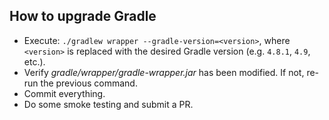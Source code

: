 ## How to upgrade Gradle

- Execute: `./gradlew wrapper --gradle-version=<version>`, where `<version>` is replaced with 
the desired Gradle version (e.g. `4.8.1`, `4.9`, etc.).
- Verify _gradle/wrapper/gradle-wrapper.jar_ has been modified. If not, re-run the previous command.
- Commit everything.
- Do some smoke testing and submit a PR.
